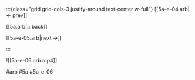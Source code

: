 :::{class="grid grid-cols-3 justify-around text-center w-full"}
[[5a-e-04.arb|← prev]]

[[5a.arb|⌂ back]]

[[5a-e-05.arb|next →]]

:::

![[5a-e-06.arb.mp4]]

#arb #5a #5a-e-06

